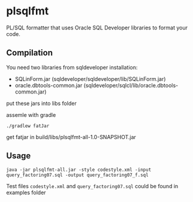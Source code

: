 # plsqlfmt

PL/SQL formatter that uses Oracle SQL Developer libraries to format your code.

## Compilation

You need two libraries from sqldeveloper installation:
* SQLinForm.jar (sqldeveloper/sqldeveloper/lib/SQLinForm.jar)
* oracle.dbtools-common.jar (sqldeveloper/sqlcl/lib/oracle.dbtools-common.jar)

put these jars into libs folder

assemle with gradle
```
./gradlew fatJar
```

get fatjar in build/libs/plsqlfmt-all-1.0-SNAPSHOT.jar

## Usage

```
java -jar plsqlfmt-all.jar -style codestyle.xml -input query_factoring07.sql -output query_factoring07_f.sql
```

Test files `codestyle.xml` and `query_factoring07.sql` could be found in examples folder

